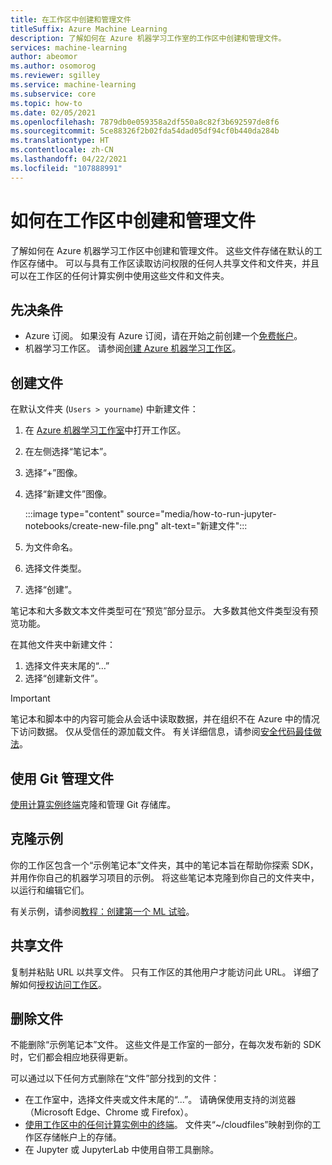 ```yaml
---
title: 在工作区中创建和管理文件
titleSuffix: Azure Machine Learning
description: 了解如何在 Azure 机器学习工作室的工作区中创建和管理文件。
services: machine-learning
author: abeomor
ms.author: osomorog
ms.reviewer: sgilley
ms.service: machine-learning
ms.subservice: core
ms.topic: how-to
ms.date: 02/05/2021
ms.openlocfilehash: 7879db0e059358a2df550a8c82f3b692597de8f6
ms.sourcegitcommit: 5ce88326f2b02fda54dad05df94cf0b440da284b
ms.translationtype: HT
ms.contentlocale: zh-CN
ms.lasthandoff: 04/22/2021
ms.locfileid: "107888991"
---
```

# <a name="how-to-create-and-manage-files-in-your-workspace"></a>如何在工作区中创建和管理文件

了解如何在 Azure 机器学习工作区中创建和管理文件。  这些文件存储在默认的工作区存储中。 可以与具有工作区读取访问权限的任何人共享文件和文件夹，并且可以在工作区的任何计算实例中使用这些文件和文件夹。

## <a name="prerequisites"></a>先决条件

* Azure 订阅。 如果没有 Azure 订阅，请在开始之前创建一个[免费帐户](https://aka.ms/AMLFree)。
* 机器学习工作区。 请参阅[创建 Azure 机器学习工作区](how-to-manage-workspace.md)。

## <a name="create-files"></a><a name="create"></a> 创建文件

在默认文件夹 (`Users > yourname`) 中新建文件：

1. 在 [Azure 机器学习工作室](https://ml.azure.com)中打开工作区。
1. 在左侧选择“笔记本”。
1. 选择“+”图像。
1. 选择“新建文件”图像。

    :::image type="content" source="media/how-to-run-jupyter-notebooks/create-new-file.png" alt-text="新建文件":::

1. 为文件命名。
1. 选择文件类型。
1. 选择“创建”。

笔记本和大多数文本文件类型可在“预览”部分显示。  大多数其他文件类型没有预览功能。

在其他文件夹中新建文件：
1. 选择文件夹末尾的“…”
1. 选择“创建新文件”。

> [!IMPORTANT]
> 笔记本和脚本中的内容可能会从会话中读取数据，并在组织不在 Azure 中的情况下访问数据。  仅从受信任的源加载文件。 有关详细信息，请参阅[安全代码最佳做法](concept-secure-code-best-practice.md#azure-ml-studio-notebooks)。

## <a name="manage-files-with-git"></a>使用 Git 管理文件

[使用计算实例终端](how-to-access-terminal.md#git)克隆和管理 Git 存储库。

## <a name="clone-samples"></a>克隆示例

你的工作区包含一个“示例笔记本”文件夹，其中的笔记本旨在帮助你探索 SDK，并用作你自己的机器学习项目的示例。   将这些笔记本克隆到你自己的文件夹中，以运行和编辑它们。  

有关示例，请参阅[教程：创建第一个 ML 试验](tutorial-1st-experiment-sdk-setup.md#azure)。

## <a name="share-files"></a>共享文件

复制并粘贴 URL 以共享文件。  只有工作区的其他用户才能访问此 URL。  详细了解如何[授权访问工作区](how-to-assign-roles.md)。

## <a name="delete-a-file"></a>删除文件

不能删除“示例笔记本”文件。  这些文件是工作室的一部分，在每次发布新的 SDK 时，它们都会相应地获得更新。  

可以通过以下任何方式删除在“文件”部分找到的文件：

* 在工作室中，选择文件夹或文件末尾的“...”。  请确保使用支持的浏览器（Microsoft Edge、Chrome 或 Firefox）。
* [使用工作区中的任何计算实例中的终端](how-to-access-terminal.md)。 文件夹“~/cloudfiles”映射到你的工作区存储帐户上的存储。
* 在 Jupyter 或 JupyterLab 中使用自带工具删除。
